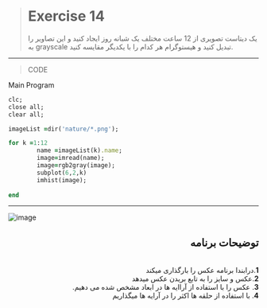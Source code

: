 > # Exercise 14
>یک دیتاست تصویری از 12 ساعت مختلف یک شبانه روز ایجاد کنید و این تصاویر را به grayscale تبدیل کنید و هیستوگرام هر کدام را با یکدیگر مقایسه کنید.
***
>CODE

Main Program
```ruby
clc;
close all;
clear all;

imageList =dir('nature/*.png');

for k =1:12
        name =imageList(k).name;
        image=imread(name);
        image=rgb2gray(image);
        subplot(6,2,k)
        imhist(image);
        
end
```
****
![image](https://user-images.githubusercontent.com/48456571/113308216-32c36b80-931b-11eb-887f-1843d12aa4c0.png)




<div dir="rtl">
<h2>توضیحات برنامه</h2> <br />
 <b>1</b>.درابندا برنامه عکس را بارگذاری میکند<br />
<b>2</b>.عکس و سایز  را به تابع بریدن عکس میدهد <br />
<b>3</b>. عکس را با استفاده از آراایه ها در ابعاد مشخص شده می دهیم.<br />
<b>4</b>. با استفاده از حلقه ها اکثر را در آرایه ها میگذاریم
    
</div>
